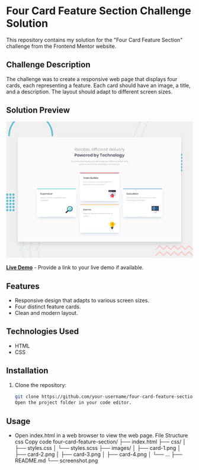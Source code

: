 # Four Card Feature Section Challenge Solution

This repository contains my solution for the "Four Card Feature Section" challenge from the Frontend Mentor website.

## Challenge Description

The challenge was to create a responsive web page that displays four cards, each representing a feature. Each card should have an image, a title, and a description. The layout should adapt to different screen sizes.

## Solution Preview

![Preview](./design/desktop-preview.jpg)

[**Live Demo**](#https://sayedabdelal.github.io/Front-End-Mentor/four-card-feature-section-master/index.html) - Provide a link to your live demo if available.

## Features

- Responsive design that adapts to various screen sizes.
- Four distinct feature cards.
- Clean and modern layout.

## Technologies Used

- HTML
- CSS

## Installation

1. Clone the repository:

   ```bash
   git clone https://github.com/your-username/four-card-feature-section.git
   Open the project folder in your code editor.

## Usage
- Open index.html in a web browser to view the web page.
File Structure
css
Copy code
four-card-feature-section/
├── index.html
├── css/
│   ├── styles.css
│   └── styles.scss
├── images/
│   ├── card-1.png
│   ├── card-2.png
│   ├── card-3.png
│   ├── card-4.png
│   └── ...
├── README.md
└── screenshot.png
